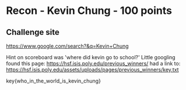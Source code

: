 # Recon - Kevin Chung - 100 points  

## Challenge site  

https://www.google.com/search?&q=Kevin+Chung  

Hint on scoreboard was 'where did kevin go to school?'
Little googling found this page: https://hsf.isis.poly.edu/previous_winners/ had a link to: https://hsf.isis.poly.edu/assets/uploads/pages/previous_winners/key.txt

key{who_in_the_world_is_kevin_chung}
